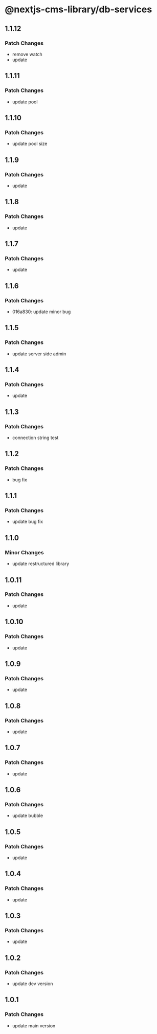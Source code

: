 # @nextjs-cms-library/db-services

## 1.1.12

### Patch Changes

- remove watch
- update

## 1.1.11

### Patch Changes

- update pool

## 1.1.10

### Patch Changes

- update pool size

## 1.1.9

### Patch Changes

- update

## 1.1.8

### Patch Changes

- update

## 1.1.7

### Patch Changes

- update

## 1.1.6

### Patch Changes

- 016a830: update minor bug

## 1.1.5

### Patch Changes

- update server side admin

## 1.1.4

### Patch Changes

- update

## 1.1.3

### Patch Changes

- connection string test

## 1.1.2

### Patch Changes

- bug fix

## 1.1.1

### Patch Changes

- update bug fix

## 1.1.0

### Minor Changes

- update restructured library

## 1.0.11

### Patch Changes

- update

## 1.0.10

### Patch Changes

- update

## 1.0.9

### Patch Changes

- update

## 1.0.8

### Patch Changes

- update

## 1.0.7

### Patch Changes

- update

## 1.0.6

### Patch Changes

- update bubble

## 1.0.5

### Patch Changes

- update

## 1.0.4

### Patch Changes

- update

## 1.0.3

### Patch Changes

- update

## 1.0.2

### Patch Changes

- update dev version

## 1.0.1

### Patch Changes

- update main version
